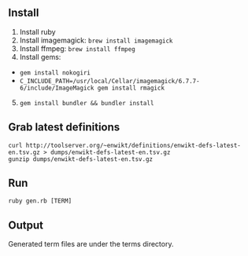 ## Install

1. Install ruby
2. Install imagemagick: `brew install imagemagick`
3. Install ffmpeg: `brew install ffmpeg`
4. Install gems:
 * `gem install nokogiri`
 * `C_INCLUDE_PATH=/usr/local/Cellar/imagemagick/6.7.7-6/include/ImageMagick gem install rmagick`
5. `gem install bundler && bundler install`

## Grab latest definitions

    curl http://toolserver.org/~enwikt/definitions/enwikt-defs-latest-en.tsv.gz > dumps/enwikt-defs-latest-en.tsv.gz
    gunzip dumps/enwikt-defs-latest-en.tsv.gz

## Run

`ruby gen.rb [TERM]`

## Output

Generated term files are under the terms directory.

